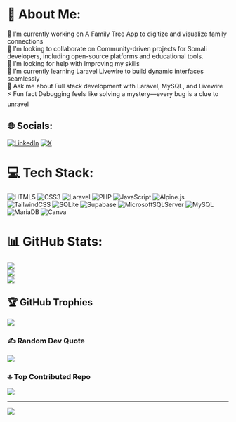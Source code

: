 # 💫 About Me:
🔭 I’m currently working on A Family Tree App to digitize and visualize family connections<br>👯 I’m looking to collaborate on Community-driven projects for Somali developers, including open-source platforms and educational tools.<br>🤝 I’m looking for help with Improving my skills<br>🌱 I’m currently learning Laravel Livewire to build dynamic interfaces seamlessly<br>💬 Ask me about Full stack development with Laravel, MySQL, and Livewire<br>⚡ Fun fact Debugging feels like solving a mystery—every bug is a clue to unravel


## 🌐 Socials:
[![LinkedIn](https://img.shields.io/badge/LinkedIn-%230077B5.svg?logo=linkedin&logoColor=white)](https://linkedin.com/in/abdiwaahid) [![X](https://img.shields.io/badge/X-black.svg?logo=X&logoColor=white)](https://x.com/_abdiwaahid) 

# 💻 Tech Stack:
![HTML5](https://img.shields.io/badge/html5-%23E34F26.svg?style=for-the-badge&logo=html5&logoColor=white) ![CSS3](https://img.shields.io/badge/css3-%231572B6.svg?style=for-the-badge&logo=css3&logoColor=white) ![Laravel](https://img.shields.io/badge/laravel-%23FF2D20.svg?style=for-the-badge&logo=laravel&logoColor=white) ![PHP](https://img.shields.io/badge/php-%23777BB4.svg?style=for-the-badge&logo=php&logoColor=white) ![JavaScript](https://img.shields.io/badge/javascript-%23323330.svg?style=for-the-badge&logo=javascript&logoColor=%23F7DF1E) ![Alpine.js](https://img.shields.io/badge/alpinejs-white.svg?style=for-the-badge&logo=alpinedotjs&logoColor=%238BC0D0) ![TailwindCSS](https://img.shields.io/badge/tailwindcss-%2338B2AC.svg?style=for-the-badge&logo=tailwind-css&logoColor=white) ![SQLite](https://img.shields.io/badge/sqlite-%2307405e.svg?style=for-the-badge&logo=sqlite&logoColor=white) ![Supabase](https://img.shields.io/badge/Supabase-3ECF8E?style=for-the-badge&logo=supabase&logoColor=white) ![MicrosoftSQLServer](https://img.shields.io/badge/Microsoft%20SQL%20Server-CC2927?style=for-the-badge&logo=microsoft%20sql%20server&logoColor=white) ![MySQL](https://img.shields.io/badge/mysql-4479A1.svg?style=for-the-badge&logo=mysql&logoColor=white) ![MariaDB](https://img.shields.io/badge/MariaDB-003545?style=for-the-badge&logo=mariadb&logoColor=white) ![Canva](https://img.shields.io/badge/Canva-%2300C4CC.svg?style=for-the-badge&logo=Canva&logoColor=white)
# 📊 GitHub Stats:
![](https://github-readme-stats.vercel.app/api?username=abdiwaahid&theme=dark&hide_border=false&include_all_commits=true&count_private=true)<br/>
![](https://github-readme-streak-stats.herokuapp.com/?user=abdiwaahid&theme=dark&hide_border=false)<br/>
![](https://github-readme-stats.vercel.app/api/top-langs/?username=abdiwaahid&theme=dark&hide_border=false&include_all_commits=true&count_private=true&layout=compact)

## 🏆 GitHub Trophies
![](https://github-profile-trophy.vercel.app/?username=abdiwaahid&theme=radical&no-frame=false&no-bg=false&margin-w=4)

### ✍️ Random Dev Quote
![](https://quotes-github-readme.vercel.app/api?type=horizontal&theme=radical)

### 🔝 Top Contributed Repo
![](https://github-contributor-stats.vercel.app/api?username=abdiwaahid&limit=5&theme=dark&combine_all_yearly_contributions=true)

---
[![](https://visitcount.itsvg.in/api?id=abdiwaahid&icon=0&color=0)](https://visitcount.itsvg.in)

<!-- Proudly created with GPRM ( https://gprm.itsvg.in ) -->

